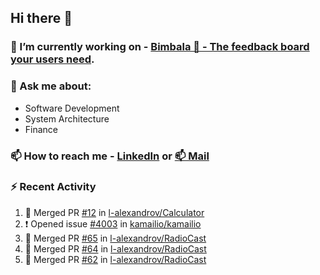 ## Hi there 👋

<!--
**l-alexandrov/l-alexandrov** is a ✨ _special_ ✨ repository because its `README.md` (this file) appears on your GitHub profile.

Here are some ideas to get you started:

- 🔭 I’m currently working on ...
- 🌱 I’m currently learning ...
- 👯 I’m looking to collaborate on ...
- 🤔 I’m looking for help with ...
- 💬 Ask me about ...
- 📫 How to reach me: ...
- 😄 Pronouns: ...
- ⚡ Fun fact: ...
-->

### 🔭 I’m currently working on - [Bimbala 🚀 - The feedback board your users need](https://bimbala.com).

### 💬 Ask me about:
  - Software Development
  - System Architecture
  - Finance

### 📫 How to reach me - [LinkedIn](https://www.linkedin.com/in/l-alexandrov/) or [📫 Mail](mailto:luboslavaleksandrov@gmail.com)

### :zap: Recent Activity

<!--START_SECTION:activity-->
1. 🎉 Merged PR [#12](https://github.com/l-alexandrov/Calculator/pull/12) in [l-alexandrov/Calculator](https://github.com/l-alexandrov/Calculator)
2. ❗ Opened issue [#4003](https://github.com/kamailio/kamailio/issues/4003) in [kamailio/kamailio](https://github.com/kamailio/kamailio)
3. 🎉 Merged PR [#65](https://github.com/l-alexandrov/RadioCast/pull/65) in [l-alexandrov/RadioCast](https://github.com/l-alexandrov/RadioCast)
4. 🎉 Merged PR [#64](https://github.com/l-alexandrov/RadioCast/pull/64) in [l-alexandrov/RadioCast](https://github.com/l-alexandrov/RadioCast)
5. 🎉 Merged PR [#62](https://github.com/l-alexandrov/RadioCast/pull/62) in [l-alexandrov/RadioCast](https://github.com/l-alexandrov/RadioCast)
<!--END_SECTION:activity-->
